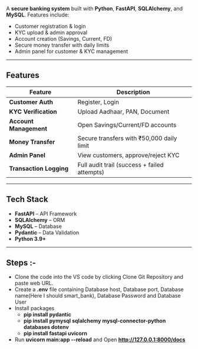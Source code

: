 A **secure banking system** built with **Python**, **FastAPI**, **SQLAlchemy**, and **MySQL**. Features include:

- Customer registration & login
- KYC upload & admin approval
- Account creation (Savings, Current, FD)
- Secure money transfer with daily limits
- Admin panel for customer & KYC management

---

## Features

| Feature | Description |
|-------|-----------|
| **Customer Auth** | Register, Login |
| **KYC Verification** | Upload Aadhaar, PAN, Document |
| **Account Management** | Open Savings/Current/FD accounts |
| **Money Transfer** | Secure transfers with ₹50,000 daily limit |
| **Admin Panel** | View customers, approve/reject KYC |
| **Transaction Logging** | Full audit trail (success + failed attempts) |

---

## Tech Stack

- **FastAPI** – API Framework
- **SQLAlchemy** – ORM
- **MySQL** – Database
- **Pydantic** – Data Validation
- **Python 3.9+**

---

## Steps :-
- Clone the code into the VS code by clicking Clone Git Repository and paste web URL.
- Create a **.env** file containing Database host, Database port, Database name(Here I should smart_bank), Database Password and Database User
- Install packages
    - **pip install pydantic**
    - **pip install pymysql sqlalchemy mysql-connector-python databases dotenv**
    - **pip install fastapi uvicorn**
- Run **uvicorn main:app --reload** and Open **http://127.0.0.1:8000/docs**
 
